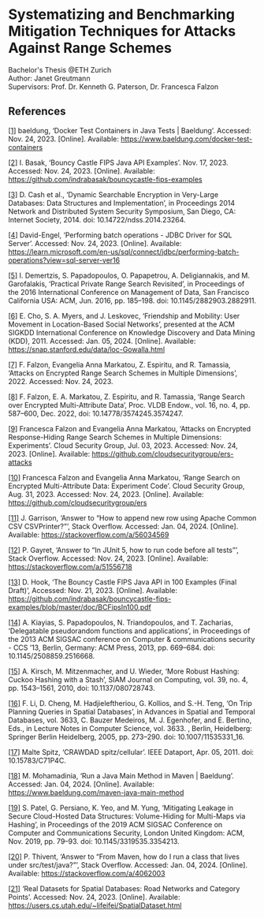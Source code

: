 # Systematizing and Benchmarking Mitigation Techniques for Attacks Against Range Schemes

Bachelor's Thesis @ETH Zurich    
Author: Janet Greutmann   
Supervisors:    Prof. Dr. Kenneth G. Paterson, Dr. Francesca Falzon

## References

[[1]](https://www.baeldung.com/docker-test-containers)
baeldung, ‘Docker Test Containers in Java Tests | Baeldung’. Accessed: Nov. 24, 2023. [Online].
Available: https://www.baeldung.com/docker-test-containers

[[2]](https://github.com/indrabasak/bouncycastle-fips-examples)
I. Basak, ‘Bouncy Castle FIPS Java API Examples’. Nov. 17, 2023. Accessed: Nov. 24, 2023. [Online].
Available: https://github.com/indrabasak/bouncycastle-fips-examples

[[3]](http://dx.doi.org/10.14722/ndss.2014.23264)
D. Cash et al., ‘Dynamic Searchable Encryption in Very-Large Databases: Data Structures and Implementation’, in
Proceedings 2014 Network and Distributed System Security Symposium, San Diego, CA: Internet Society, 2014. doi:
10.14722/ndss.2014.23264.

[[4]](https://learn.microsoft.com/en-us/sql/connect/jdbc/performing-batch-operations?view=sql-server-ver16)
David-Engel, ‘Performing batch operations - JDBC Driver for SQL Server’. Accessed: Nov. 24, 2023. [Online].
Available: https://learn.microsoft.com/en-us/sql/connect/jdbc/performing-batch-operations?view=sql-server-ver16

[[5]](https://doi.org/10.1145/2882903.2882911)
I. Demertzis, S. Papadopoulos, O. Papapetrou, A. Deligiannakis, and M. Garofalakis, ‘Practical Private Range Search
Revisited’, in Proceedings of the 2016 International Conference on Management of Data, San Francisco California USA:
ACM, Jun. 2016, pp. 185–198. doi: 10.1145/2882903.2882911.

[[6]](https://snap.stanford.edu/data/loc-Gowalla.html)
E. Cho, S. A. Myers, and J. Leskovec, ‘Friendship and Mobility: User Movement in Location-Based Social Networks’, presented at the ACM SIGKDD International Conference on Knowledge Discovery and Data Mining (KDD), 2011. Accessed: Jan. 05, 2024. [Online]. Available: https://snap.stanford.edu/data/loc-Gowalla.html

[[7]](https://eprint.iacr.org/2022/090.pdf)
F. Falzon, Evangelia Anna Markatou, Z. Espiritu, and R. Tamassia, ‘Attacks on Encrypted Range Search Schemes in Multiple
Dimensions’, 2022. Accessed: Nov. 24, 2023.

[[8]](https://doi.org/10.14778/3574245.3574247)
F. Falzon, E. A. Markatou, Z. Espiritu, and R. Tamassia, ‘Range Search over Encrypted Multi-Attribute Data’, Proc. VLDB
Endow., vol. 16, no. 4, pp. 587–600, Dec. 2022, doi: 10.14778/3574245.3574247.

[[9]](https://github.com/cloudsecuritygroup/ers-attacks)
Francesca Falzon and Evangelia Anna Markatou, ‘Attacks on Encrypted Response-Hiding Range Search Schemes in Multiple
Dimensions: Experiments’. Cloud Security Group, Jul. 03, 2023. Accessed: Nov. 24, 2023. [Online].
Available: https://github.com/cloudsecuritygroup/ers-attacks

[[10]](https://github.com/cloudsecuritygroup/ers)
Francesca Falzon and Evangelia Anna Markatou, ‘Range Search on Encrypted Multi-Attribute Data: Experiment Code’. Cloud
Security Group, Aug. 31, 2023. Accessed: Nov. 24, 2023. [Online]. Available: https://github.com/cloudsecuritygroup/ers

[[11]](https://stackoverflow.com/a/56034569)
J. Garrison, ‘Answer to “How to append new row using Apache Common CSV CSVPrinter?”’, Stack Overflow. Accessed: Jan. 04,
2024. [Online]. Available: https://stackoverflow.com/a/56034569

[[12]](https://stackoverflow.com/a/51556718)
P. Gayret, ‘Answer to “In JUnit 5, how to run code before all tests”’, Stack Overflow. Accessed: Nov. 24,
2023. [Online]. Available: https://stackoverflow.com/a/51556718

[[13]](https://github.com/indrabasak/bouncycastle-fips-examples/blob/master/doc/BCFipsIn100.pdf)
D. Hook, ‘The Bouncy Castle FIPS Java API in 100 Examples (Final Draft)’, Accessed: Nov. 21, 2023. [Online].
Available: https://github.com/indrabasak/bouncycastle-fips-examples/blob/master/doc/BCFipsIn100.pdf

[[14]](https://doi.org/10.1145/2508859.2516668)
A. Kiayias, S. Papadopoulos, N. Triandopoulos, and T. Zacharias, ‘Delegatable pseudorandom functions and applications’,
in Proceedings of the 2013 ACM SIGSAC conference on Computer & communications security - CCS ’13, Berlin, Germany: ACM
Press, 2013, pp. 669–684. doi: 10.1145/2508859.2516668.

[[15]](https://doi.org/10.1137/080728743)
A. Kirsch, M. Mitzenmacher, and U. Wieder, ‘More Robust Hashing: Cuckoo Hashing with a Stash’, SIAM Journal on
Computing, vol. 39, no. 4, pp. 1543–1561, 2010, doi: 10.1137/080728743.

[[16]](https://doi.org/10.1007/11535331_16)
F. Li, D. Cheng, M. Hadjieleftheriou, G. Kollios, and S.-H. Teng, ‘On Trip Planning Queries in Spatial Databases’, in
Advances in Spatial and Temporal Databases, vol. 3633, C. Bauzer Medeiros, M. J. Egenhofer, and E. Bertino, Eds., in
Lecture Notes in Computer Science, vol. 3633. , Berlin, Heidelberg: Springer Berlin Heidelberg, 2005, pp. 273–290. doi:
10.1007/11535331_16.

[[17]](https://doi.org/10.15783/C71P4C)
Malte Spitz, ‘CRAWDAD spitz/cellular’. IEEE Dataport, Apr. 05, 2011. doi: 10.15783/C71P4C.

[[18]](https://www.baeldung.com/maven-java-main-method)
M. Mohamadinia, ‘Run a Java Main Method in Maven | Baeldung’. Accessed: Jan. 04, 2024. [Online].
Available: https://www.baeldung.com/maven-java-main-method

[[19]](https://doi.org/10.1145/3319535.3354213)
S. Patel, G. Persiano, K. Yeo, and M. Yung, ‘Mitigating Leakage in Secure Cloud-Hosted Data Structures: Volume-Hiding
for Multi-Maps via Hashing’, in Proceedings of the 2019 ACM SIGSAC Conference on Computer and Communications Security,
London United Kingdom: ACM, Nov. 2019, pp. 79–93. doi: 10.1145/3319535.3354213.

[[20]](https://stackoverflow.com/a/4062003)
P. Thivent, ‘Answer to “From Maven, how do I run a class that lives under src/test/java?”’, Stack Overflow. Accessed:
Jan. 04, 2024. [Online]. Available: https://stackoverflow.com/a/4062003

[[21]](https://users.cs.utah.edu/~lifeifei/SpatialDataset.html)
‘Real Datasets for Spatial Databases: Road Networks and Category Points’. Accessed: Nov. 24, 2023. [Online].
Available: https://users.cs.utah.edu/~lifeifei/SpatialDataset.html
